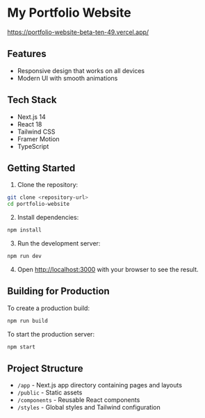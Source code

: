 # My Portfolio Website
https://portfolio-website-beta-ten-49.vercel.app/

## Features

- Responsive design that works on all devices
- Modern UI with smooth animations

## Tech Stack

- Next.js 14
- React 18
- Tailwind CSS
- Framer Motion
- TypeScript

## Getting Started

1. Clone the repository:
```bash
git clone <repository-url>
cd portfolio-website
```

2. Install dependencies:
```bash
npm install
```

3. Run the development server:
```bash
npm run dev
```

4. Open [http://localhost:3000](http://localhost:3000) with your browser to see the result.

## Building for Production

To create a production build:

```bash
npm run build
```

To start the production server:

```bash
npm start
```

## Project Structure

- `/app` - Next.js app directory containing pages and layouts
- `/public` - Static assets
- `/components` - Reusable React components
- `/styles` - Global styles and Tailwind configuration

